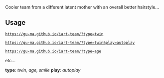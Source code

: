 Cooler team from a different latent mother with an overall better hairstyle...

## Usage

[`https://gu-ma.github.io/iart-team/?type=twin`](https://gu-ma.github.io/iart-team/?type=twin)

[`https://gu-ma.github.io/iart-team/?type=twin&play=autoplay`](https://gu-ma.github.io/iart-team/?type=twin&play=autoplay)

[`https://gu-ma.github.io/iart-team/?type=age`](https://gu-ma.github.io/iart-team/?type=age)

etc...

__type__: _twin, age, smile_
__play__: _autoplay_